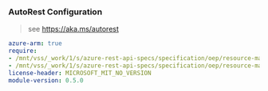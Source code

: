 ### AutoRest Configuration

> see https://aka.ms/autorest

``` yaml
azure-arm: true
require:
- /mnt/vss/_work/1/s/azure-rest-api-specs/specification/oep/resource-manager/readme.md
- /mnt/vss/_work/1/s/azure-rest-api-specs/specification/oep/resource-manager/readme.go.md
license-header: MICROSOFT_MIT_NO_VERSION
module-version: 0.5.0

```